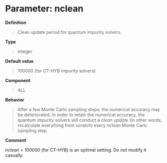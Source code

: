 # Parameter: nclean

**Definition**

> Clean update period for quantum impurity solvers.

**Type**

> Integer

**Default value**

> 100000 (for CT-HYB impurity solvers)

**Component**

> ALL

**Behavior**

> After a few Monte Carlo sampling steps, the numerical accuracy may be deteriorated. In order to retain the numerical accuracy, the quantum impurity solvers will conduct a *clean update* (in other words, recalculate everything from scratch) every *nclean* Monte Carlo sampling step.

**Comment**

*nclean = 100000* (for CT-HYB) is an optimal setting. Do not modify it casually.
